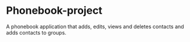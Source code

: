 # Phonebook-project
A phonebook application that adds, edits, views and deletes contacts and adds contacts to groups.
